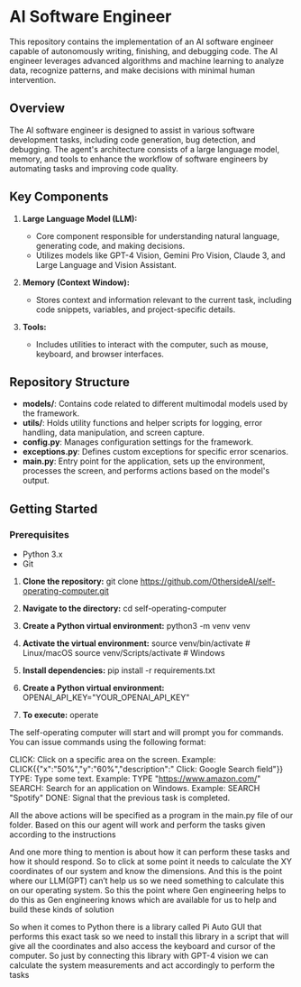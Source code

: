 # AI Software Engineer

This repository contains the implementation of an AI software engineer capable of autonomously writing, finishing, and debugging code. The AI engineer leverages advanced algorithms and machine learning to analyze data, recognize patterns, and make decisions with minimal human intervention.

## Overview

The AI software engineer is designed to assist in various software development tasks, including code generation, bug detection, and debugging. The agent's architecture consists of a large language model, memory, and tools to enhance the workflow of software engineers by automating tasks and improving code quality.

## Key Components

1. **Large Language Model (LLM):** 
   - Core component responsible for understanding natural language, generating code, and making decisions.
   - Utilizes models like GPT-4 Vision, Gemini Pro Vision, Claude 3, and Large Language and Vision Assistant.

2. **Memory (Context Window):** 
   - Stores context and information relevant to the current task, including code snippets, variables, and project-specific details.

3. **Tools:** 
   - Includes utilities to interact with the computer, such as mouse, keyboard, and browser interfaces.

## Repository Structure

- **models/**: Contains code related to different multimodal models used by the framework.
- **utils/**: Holds utility functions and helper scripts for logging, error handling, data manipulation, and screen capture.
- **config.py**: Manages configuration settings for the framework.
- **exceptions.py**: Defines custom exceptions for specific error scenarios.
- **main.py**: Entry point for the application, sets up the environment, processes the screen, and performs actions based on the model's output.

## Getting Started

### Prerequisites

- Python 3.x
- Git


1. **Clone the repository:**
   git clone https://github.com/OthersideAI/self-operating-computer.git

2. **Navigate to the directory:**
    cd self-operating-computer

3. **Create a Python virtual environment:**
    python3 -m venv venv

4. **Activate the virtual environment:**
    source venv/bin/activate  # Linux/macOS
    source venv/Scripts/activate  # Windows

5. **Install dependencies:**
    pip install -r requirements.txt

6. **Create a Python virtual environment:**
    OPENAI_API_KEY="YOUR_OPENAI_API_KEY"

7. **To execute:**
    operate


The self-operating computer will start and will prompt you for commands. You can issue commands using the following format:



CLICK: Click on a specific area on the screen. Example: CLICK{{"x":"50%","y":"60%","description":"
Click: Google Search field"}}
TYPE: Type some text. Example: TYPE "https://www.amazon.com/"
SEARCH: Search for an application on Windows. Example: SEARCH "Spotify"
DONE: Signal that the previous task is completed.

All the above actions will be specified as a program in the main.py file of our 
folder. Based on this our agent will work and perform the tasks given according 
to the instructions

 And one more thing to mention is about how it can perform these tasks and how 
it should respond. So to click at some point it needs to calculate the XY 
coordinates of our system and know the dimensions. And this is the point where 
our LLM(GPT) can’t help us so we need something to calculate this on our 
operating system. So this the point where Gen engineering helps to do this as 
Gen engineering knows which are available for us to help and build these kinds 
of solution


So when it comes to Python there is a library called Pi Auto GUI that performs 
this exact task so we need to install this library in a script that will give all the 
coordinates and also access the keyboard and cursor of the computer. So just by 
connecting this library with GPT-4 vision we can calculate the system
measurements and act accordingly to perform the tasks
